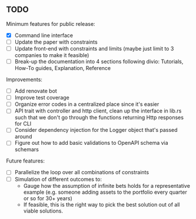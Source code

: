## TODO

Minimum features for public release:
- [x] Command line interface
- [ ] Update the paper with constraints
- [ ] Update front-end with constraints and limits (maybe just limit to 3 companies to make it feasible)
- [ ] Break-up the documentation into 4 sections following divio: Tutorials, How-To guides, Explanation, Reference

Improvements:
- [ ] Add renovate bot
- [ ] Improve test coverage
- [ ] Organize error codes in a centralized place since it's easier
- [ ] API trait with controller and http client, clean up the interface in lib.rs such that we don't go through the
      functions returning Http responses for CLI
- [ ] Consider dependency injection for the Logger object that's passed around
- [ ] Figure out how to add basic validations to OpenAPI schema via schemars

Future features:
- [ ] Parallelize the loop over all combinations of constraints
- [ ] Simulation of different outcomes to:
    * Gauge how the assumption of infinite bets holds for a representative example (e.g. someone adding assets to the
      portfolio every quarter or so for 30+ years)
    * If feasible, this is the right way to pick the best solution out of all viable solutions. 
